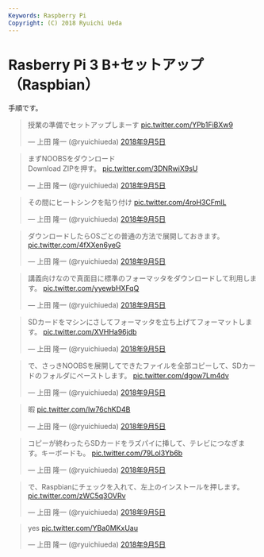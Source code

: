 ```yaml
---
Keywords: Raspberry Pi
Copyright: (C) 2018 Ryuichi Ueda
---
```


# Rasberry Pi 3 B+セットアップ（Raspbian）

手順です。

<blockquote class="twitter-tweet" data-lang="ja"><p lang="ja" dir="ltr">授業の準備でセットアップしまーす <a href="https://t.co/YPb1FiBXw9">pic.twitter.com/YPb1FiBXw9</a></p>&mdash; 上田 隆一 (@ryuichiueda) <a href="https://twitter.com/ryuichiueda/status/1037267448523677697?ref_src=twsrc%5Etfw">2018年9月5日</a></blockquote>
<script async src="https://platform.twitter.com/widgets.js" charset="utf-8"></script>

<blockquote class="twitter-tweet" data-lang="ja"><p lang="ja" dir="ltr">まずNOOBSをダウンロード<br>Download ZIPを押す。 <a href="https://t.co/3DNRwiX9sU">pic.twitter.com/3DNRwiX9sU</a></p>&mdash; 上田 隆一 (@ryuichiueda) <a href="https://twitter.com/ryuichiueda/status/1037268256959082496?ref_src=twsrc%5Etfw">2018年9月5日</a></blockquote>

<blockquote class="twitter-tweet" data-lang="ja"><p lang="ja" dir="ltr">その間にヒートシンクを貼り付け <a href="https://t.co/4roH3CFmlL">pic.twitter.com/4roH3CFmlL</a></p>&mdash; 上田 隆一 (@ryuichiueda) <a href="https://twitter.com/ryuichiueda/status/1037268915888435205?ref_src=twsrc%5Etfw">2018年9月5日</a></blockquote>

<blockquote class="twitter-tweet" data-lang="ja"><p lang="ja" dir="ltr">ダウンロードしたらOSごとの普通の方法で展開しておきます。 <a href="https://t.co/4fXXen6yeG">pic.twitter.com/4fXXen6yeG</a></p>&mdash; 上田 隆一 (@ryuichiueda) <a href="https://twitter.com/ryuichiueda/status/1037269318981931008?ref_src=twsrc%5Etfw">2018年9月5日</a></blockquote>


<blockquote class="twitter-tweet" data-lang="ja"><p lang="ja" dir="ltr">講義向けなので真面目に標準のフォーマッタをダウンロードして利用します。 <a href="https://t.co/yyewbHXFqQ">pic.twitter.com/yyewbHXFqQ</a></p>&mdash; 上田 隆一 (@ryuichiueda) <a href="https://twitter.com/ryuichiueda/status/1037270001353248770?ref_src=twsrc%5Etfw">2018年9月5日</a></blockquote>

<blockquote class="twitter-tweet" data-lang="ja"><p lang="ja" dir="ltr">SDカードをマシンにさしてフォーマッタを立ち上げてフォーマットします。 <a href="https://t.co/XVHHa96jdb">pic.twitter.com/XVHHa96jdb</a></p>&mdash; 上田 隆一 (@ryuichiueda) <a href="https://twitter.com/ryuichiueda/status/1037270798120017920?ref_src=twsrc%5Etfw">2018年9月5日</a></blockquote>

<blockquote class="twitter-tweet" data-lang="ja"><p lang="ja" dir="ltr">で、さっきNOOBSを展開してできたファイルを全部コピーして、SDカードのフォルダにペーストします。 <a href="https://t.co/dgow7Lm4dv">pic.twitter.com/dgow7Lm4dv</a></p>&mdash; 上田 隆一 (@ryuichiueda) <a href="https://twitter.com/ryuichiueda/status/1037271124160049152?ref_src=twsrc%5Etfw">2018年9月5日</a></blockquote>

<blockquote class="twitter-tweet" data-lang="ja"><p lang="ja" dir="ltr">暇 <a href="https://t.co/Iw76chKD4B">pic.twitter.com/Iw76chKD4B</a></p>&mdash; 上田 隆一 (@ryuichiueda) <a href="https://twitter.com/ryuichiueda/status/1037271266086936576?ref_src=twsrc%5Etfw">2018年9月5日</a></blockquote>

<blockquote class="twitter-tweet" data-lang="ja"><p lang="ja" dir="ltr">コピーが終わったらSDカードをラズパイに挿して、テレビにつなぎます。キーボードも。 <a href="https://t.co/79Lol3Yb6b">pic.twitter.com/79Lol3Yb6b</a></p>&mdash; 上田 隆一 (@ryuichiueda) <a href="https://twitter.com/ryuichiueda/status/1037272782189416448?ref_src=twsrc%5Etfw">2018年9月5日</a></blockquote>


<blockquote class="twitter-tweet" data-lang="ja"><p lang="ja" dir="ltr">で、Raspbianにチェックを入れて、左上のインストールを押します。 <a href="https://t.co/zWC5q3OVRv">pic.twitter.com/zWC5q3OVRv</a></p>&mdash; 上田 隆一 (@ryuichiueda) <a href="https://twitter.com/ryuichiueda/status/1037273153716682753?ref_src=twsrc%5Etfw">2018年9月5日</a></blockquote>

<blockquote class="twitter-tweet" data-lang="ja"><p lang="und" dir="ltr">yes <a href="https://t.co/YBa0MKxUau">pic.twitter.com/YBa0MKxUau</a></p>&mdash; 上田 隆一 (@ryuichiueda) <a href="https://twitter.com/ryuichiueda/status/1037273241306378240?ref_src=twsrc%5Etfw">2018年9月5日</a></blockquote>


